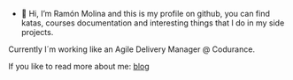- 👋 Hi, I’m Ramón Molina and this is my profile on github, you can find katas, courses documentation and interesting things that I do in my side projects.

Currently I´m working like an Agile Delivery Manager @ Codurance.

If you like to read more about me: [blog](https://armolina.github.io)
<!---
armolina/armolina is a ✨ special ✨ repository because its `README.md` (this file) appears on your GitHub profile.
You can click the Preview link to take a look at your changes.
--->
